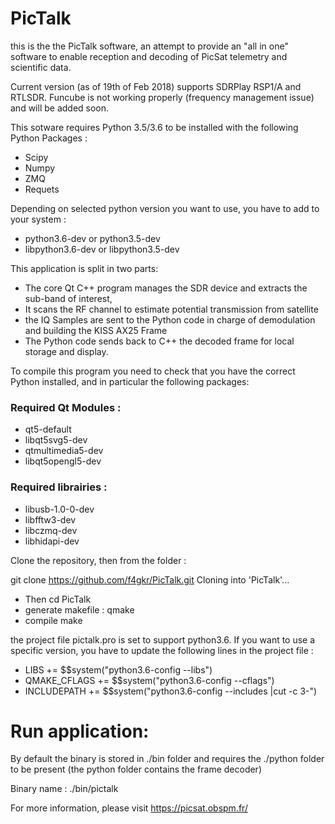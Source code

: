 # PicTalk

this is the the PicTalk software, an attempt to provide an "all in one" software to enable reception and decoding of PicSat telemetry and scientific data.

Current version (as of 19th of Feb 2018) supports SDRPlay RSP1/A and RTLSDR. Funcube is not working properly (frequency management issue) and will be added soon.


This sotware requires Python 3.5/3.6 to be installed with the following Python Packages :
- Scipy
- Numpy
- ZMQ
- Requets


Depending on selected python version you want to use, you have to add to your system :
- python3.6-dev or python3.5-dev
- libpython3.6-dev or libpython3.5-dev

This application is split in two parts:
- The core Qt C++ program manages the SDR device and extracts the sub-band of interest,
- It scans the RF channel to estimate potential transmission from satellite
- the IQ Samples are sent to the Python code in charge of demodulation and building the KISS AX25 Frame
- The Python code sends back to C++ the decoded frame for local storage and display.

To compile this program you need to check that you have the correct Python installed, and in particular the following packages:
### Required Qt Modules :
- qt5-default
- libqt5svg5-dev
- qtmultimedia5-dev
-  libqt5opengl5-dev

### Required librairies :
- libusb-1.0-0-dev 
- libfftw3-dev
- libczmq-dev
- libhidapi-dev

Clone the repository, then from the folder :

git clone https://github.com/f4gkr/PicTalk.git
Cloning into 'PicTalk'...

- Then cd PicTalk
- generate makefile : 
   qmake
- compile
   make

the project file pictalk.pro is set to support python3.6. If you want to use a specific version, you have to update the following lines in the project file :

- LIBS += $$system("python3.6-config --libs")
- QMAKE_CFLAGS += $$system("python3.6-config --cflags")
- INCLUDEPATH += $$system("python3.6-config --includes |cut -c 3-")


# Run application:
By default the binary is stored in ./bin folder and requires the ./python folder to be present (the python folder contains the frame decoder)

Binary name : ./bin/pictalk

For more information, please visit https://picsat.obspm.fr/
